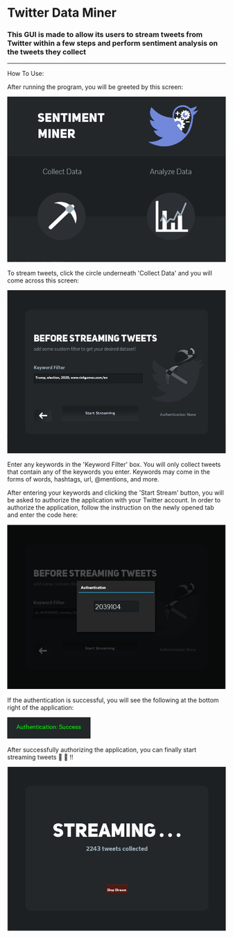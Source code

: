 # Twitter Data Miner

### This GUI is made to allow its users to stream tweets from Twitter within a few steps and perform sentiment analysis on the tweets they collect

---------------------------------------------------------------

How To Use:
 
After running the program, you will be greeted by this screen:

![Main Screen](/demo/mainsc.PNG)

To stream tweets, click the circle underneath 'Collect Data' and you will come across this screen:

![Stream Screen 1](/demo/streamsc1.PNG)

Enter any keywords in the 'Keyword Filter' box. You will only collect tweets that contain any of the keywords you enter. Keywords may come in the forms of words, hashtags, url, @mentions, and more. 

After entering your keywords and clicking the 'Start Stream' button, you will be asked to authorize the application with your Twitter account. In order to authorize the application, follow the instruction on the newly opened tab and enter the code here:

![Auth](/demo/authensc.PNG)

If the authentication is successful, you will see the following at the bottom right of the application:

![Auth Success](/demo/authsuccess.PNG)

After successfully authorizing the application, you can finally start streaming tweets :clap: :clap: !!

![Stream Screen 2](/demo/streamsc2.PNG)
